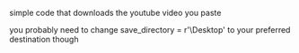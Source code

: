 simple code that downloads the youtube video you paste

you probably need to change save_directory = r'\Desktop' to your preferred destination though
